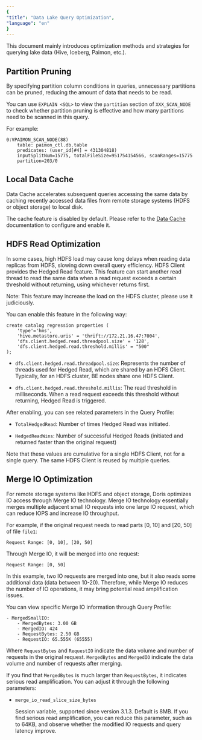 ```yaml
---
{
"title": "Data Lake Query Optimization",
"language": "en"
}
---
```


This document mainly introduces optimization methods and strategies for querying lake data (Hive, Iceberg, Paimon, etc.).

## Partition Pruning

By specifying partition column conditions in queries, unnecessary partitions can be pruned, reducing the amount of data that needs to be read.

You can use `EXPLAIN <SQL>` to view the `partition` section of `XXX_SCAN_NODE` to check whether partition pruning is effective and how many partitions need to be scanned in this query.

For example:

```
0:VPAIMON_SCAN_NODE(88)
    table: paimon_ctl.db.table
    predicates: (user_id[#4] = 431304818)
    inputSplitNum=15775, totalFileSize=951754154566, scanRanges=15775
    partition=203/0
```

## Local Data Cache

Data Cache accelerates subsequent queries accessing the same data by caching recently accessed data files from remote storage systems (HDFS or object storage) to local disk.

The cache feature is disabled by default. Please refer to the [Data Cache](../data-cache.md) documentation to configure and enable it.

## HDFS Read Optimization

In some cases, high HDFS load may cause long delays when reading data replicas from HDFS, slowing down overall query efficiency. HDFS Client provides the Hedged Read feature.
This feature can start another read thread to read the same data when a read request exceeds a certain threshold without returning, using whichever returns first.

Note: This feature may increase the load on the HDFS cluster, please use it judiciously.

You can enable this feature in the following way:

```
create catalog regression properties (
    'type'='hms',
    'hive.metastore.uris' = 'thrift://172.21.16.47:7004',
    'dfs.client.hedged.read.threadpool.size' = '128',
    'dfs.client.hedged.read.threshold.millis' = "500"
);
```

- `dfs.client.hedged.read.threadpool.size`: Represents the number of threads used for Hedged Read, which are shared by an HDFS Client. Typically, for an HDFS cluster, BE nodes share one HDFS Client.

- `dfs.client.hedged.read.threshold.millis`: The read threshold in milliseconds. When a read request exceeds this threshold without returning, Hedged Read is triggered.

After enabling, you can see related parameters in the Query Profile:

- `TotalHedgedRead`: Number of times Hedged Read was initiated.

- `HedgedReadWins`: Number of successful Hedged Reads (initiated and returned faster than the original request)

Note that these values are cumulative for a single HDFS Client, not for a single query. The same HDFS Client is reused by multiple queries.

## Merge IO Optimization

For remote storage systems like HDFS and object storage, Doris optimizes IO access through Merge IO technology. Merge IO technology essentially merges multiple adjacent small IO requests into one large IO request, which can reduce IOPS and increase IO throughput.

For example, if the original request needs to read parts [0, 10] and [20, 50] of file `file1`:

```
Request Range: [0, 10], [20, 50]
```

Through Merge IO, it will be merged into one request:

```
Request Range: [0, 50]
```

In this example, two IO requests are merged into one, but it also reads some additional data (data between 10-20). Therefore, while Merge IO reduces the number of IO operations, it may bring potential read amplification issues.

You can view specific Merge IO information through Query Profile:

```
- MergedSmallIO:
    - MergedBytes: 3.00 GB
    - MergedIO: 424
    - RequestBytes: 2.50 GB
    - RequestIO: 65.555K (65555)
```

Where `RequestBytes` and `RequestIO` indicate the data volume and number of requests in the original request. `MergedBytes` and `MergedIO` indicate the data volume and number of requests after merging.

If you find that `MergedBytes` is much larger than `RequestBytes`, it indicates serious read amplification. You can adjust it through the following parameters:

- `merge_io_read_slice_size_bytes`

    Session variable, supported since version 3.1.3. Default is 8MB. If you find serious read amplification, you can reduce this parameter, such as to 64KB, and observe whether the modified IO requests and query latency improve.